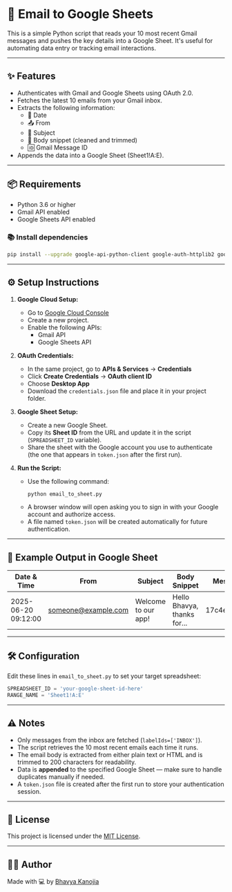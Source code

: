 # 📧 Email to Google Sheets

This is a simple Python script that reads your 10 most recent Gmail messages and pushes the key details into a Google Sheet. It's useful for automating data entry or tracking email interactions.

---

## ✨ Features

- Authenticates with Gmail and Google Sheets using OAuth 2.0.
- Fetches the latest 10 emails from your Gmail inbox.
- Extracts the following information:
  - 📅 Date
  - 📤 From
  - 📝 Subject
  - 📄 Body snippet (cleaned and trimmed)
  - 🆔 Gmail Message ID
- Appends the data into a Google Sheet (Sheet1!A:E).

---

## 📦 Requirements

- Python 3.6 or higher
- Gmail API enabled
- Google Sheets API enabled

### 📚 Install dependencies

```bash
pip install --upgrade google-api-python-client google-auth-httplib2 google-auth-oauthlib
```
---

## ⚙️ Setup Instructions

1. **Google Cloud Setup:**
   - Go to [Google Cloud Console](https://console.cloud.google.com/)
   - Create a new project.
   - Enable the following APIs:
     - Gmail API
     - Google Sheets API

2. **OAuth Credentials:**
   - In the same project, go to **APIs & Services** → **Credentials**
   - Click **Create Credentials** → **OAuth client ID**
   - Choose **Desktop App**
   - Download the `credentials.json` file and place it in your project folder.

3. **Google Sheet Setup:**
   - Create a new Google Sheet.
   - Copy its **Sheet ID** from the URL and update it in the script (`SPREADSHEET_ID` variable).
   - Share the sheet with the Google account you use to authenticate (the one that appears in `token.json` after the first run).

4. **Run the Script:**
   - Use the following command:
     ```bash
     python email_to_sheet.py
     ```
   - A browser window will open asking you to sign in with your Google account and authorize access.
   - A file named `token.json` will be created automatically for future authentication.


---

## 🧪 Example Output in Google Sheet

| Date & Time         | From                | Subject             | Body Snippet              | Message ID     |
|---------------------|---------------------|----------------------|----------------------------|----------------|
| 2025-06-20 09:12:00 | someone@example.com | Welcome to our app! | Hello Bhavya, thanks for... | 17c4e5abccaa1  |

---

## 🛠 Configuration

Edit these lines in `email_to_sheet.py` to set your target spreadsheet:

```python
SPREADSHEET_ID = 'your-google-sheet-id-here'
RANGE_NAME = 'Sheet1!A:E'
```
---

## ⚠️ Notes

- Only messages from the inbox are fetched (`labelIds=['INBOX']`).
- The script retrieves the 10 most recent emails each time it runs.
- The email body is extracted from either plain text or HTML and is trimmed to 200 characters for readability.
- Data is **appended** to the specified Google Sheet — make sure to handle duplicates manually if needed.
- A `token.json` file is created after the first run to store your authentication session.

---

## 📄 License

This project is licensed under the [MIT License](LICENSE).

---

## 🙋‍♂️ Author

Made with 💻 by [Bhavya Kanojia](https://github.com/XxBHAVYAxX)


